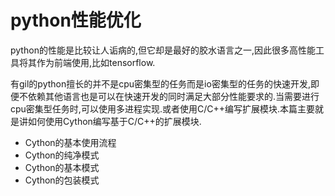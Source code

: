 # python性能优化

python的性能是比较让人诟病的,但它却是最好的胶水语言之一,因此很多高性能工具将其作为前端使用,比如tensorflow.

有gil的python擅长的并不是cpu密集型的任务而是io密集型的任务的快速开发,即便不依赖其他语言也是可以在快速开发的同时满足大部分性能要求的.当需要进行cpu密集型任务时,可以使用多进程实现.或者使用C/C++编写扩展模块.本篇主要就是讲如何使用Cython编写基于C/C++的扩展模块.

+ Cython的基本使用流程
+ Cython的纯净模式
+ Cython的基本模式
+ Cython的包装模式
